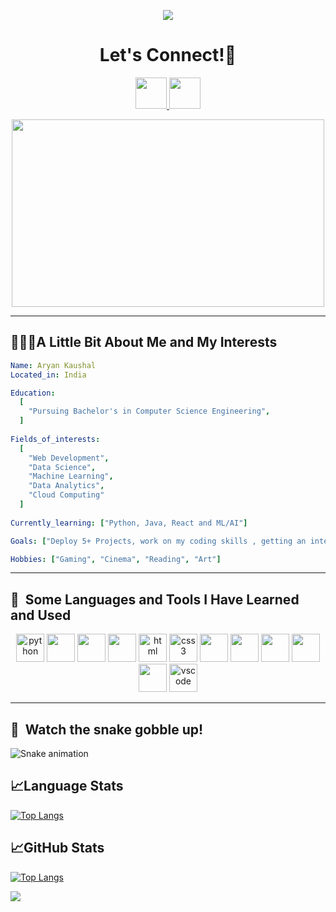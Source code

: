 <p align="center">
 <img src="https://capsule-render.vercel.app/api?type=waving&animation=fadeIn&color=gradient&height=200&section=header&text=Hello🕹️&fontSize=80" />
</p>
<h1 align="center">
  Let's Connect!💬
</h1>
<p align="center">      
      <a href="https://www.instagram.com/__aryankaushal/" >
        <img height="50" src="https://user-images.githubusercontent.com/46517096/166974368-9798f39f-1f46-499c-b14e-81f0a3f83a06.png"/>
      </a>
      <a href="https://www.linkedin.com/in/aryan-kaushal/" >
        <img height="50" src="https://cdn2.iconfinder.com/data/icons/social-media-2285/512/1_Linkedin_unofficial_colored_svg-1024.png"/>
      </a>
      <!-- <a href="https://leetcode.com/AryanKaushal2002/">
  <img height="50" src="https://cdn.iconscout.com/icon/free/png-256/leetcode-3628885-3030025.png"/>
</a> --> 
</p>
<p align="center">
  <img height="300" width="500" src="https://media.giphy.com/media/ASd0Ukj0y3qMM/giphy.gif">
</p>

---

<h2> 👨🏻‍💻A Little Bit About Me and My Interests</h2>

```yaml
Name: Aryan Kaushal
Located_in: India

Education:
  [
    "Pursuing Bachelor's in Computer Science Engineering",
  ]  
  
Fields_of_interests:
  [
    "Web Development",
    "Data Science",
    "Machine Learning",   
    "Data Analytics",
    "Cloud Computing"
  ]
  
Currently_learning: ["Python, Java, React and ML/AI"]

Goals: ["Deploy 5+ Projects, work on my coding skills , getting an internship."]

Hobbies: ["Gaming", "Cinema", "Reading", "Art"]
```

---
<h2> 🚀 &nbsp;Some Languages and Tools I Have Learned and Used</h2>
<p align="center">

<img src="https://cdn.jsdelivr.net/gh/devicons/devicon/icons/python/python-original.svg" alt="python" width="45" height="45" />          
<img src="https://cdn.jsdelivr.net/gh/devicons/devicon/icons/cplusplus/cplusplus-original.svg" width="45" height="45"/>
<img src="https://cdn.jsdelivr.net/gh/devicons/devicon/icons/c/c-original.svg" width="45" height="45"/>          
<!-- <img src="https://raw.githubusercontent.com/devicons/devicon/master/icons/javascript/javascript-original.svg" alt="javascript" width="45" height="45" /> -->
<img src="https://cdn.jsdelivr.net/gh/devicons/devicon/icons/java/java-original.svg" width="45" height="45"/>          
<img src="https://cdn.jsdelivr.net/gh/devicons/devicon/icons/html5/html5-original.svg" alt="html" width="45" height="45"/>
<img src="https://cdn.jsdelivr.net/gh/devicons/devicon/icons/css3/css3-original.svg" alt="css3" width="45" height="45" />         
<img src="https://cdn.jsdelivr.net/gh/devicons/devicon/icons/react/react-original.svg" width="45" height="45"/>          
<!-- <img src="https://cdn.jsdelivr.net/gh/devicons/devicon/icons/linux/linux-original.svg" alt="linux" width="45" height="45"/>   -->   
<img src="https://cdn.jsdelivr.net/gh/devicons/devicon/icons/tensorflow/tensorflow-original.svg" width="45" height="45"/>           
<img src="https://cdn.jsdelivr.net/gh/devicons/devicon/icons/jupyter/jupyter-original-wordmark.svg" width="45" height="45"/>     
<img src="https://cdn.jsdelivr.net/gh/devicons/devicon/icons/anaconda/anaconda-original.svg" width="45" height="45" />           
<img src="https://cdn.jsdelivr.net/gh/devicons/devicon/icons/jetbrains/jetbrains-original.svg" width="45" height="45" />
          
<img src="https://cdn.jsdelivr.net/gh/devicons/devicon/icons/vscode/vscode-original.svg" alt="vscode" width="45" height="45"/>
</p>

---

<h2> 🐍 &nbsp;Watch the snake gobble up!</h2>

![Snake animation](https://github.com/AryanKaushal2002/My-Profile/blob/output/github-contribution-grid-snake.svg)

<h2>📈Language Stats </h2>

[![Top Langs](http://github-profile-summary-cards.vercel.app/api/cards/repos-per-language?username=AryanKaushal2002&theme=2077)](https://github.com/AryanKaushal2002/github-readme-stats)


<h2>📈GitHub Stats </h2>

[![Top Langs](http://github-profile-summary-cards.vercel.app/api/cards/profile-details?username=AryanKaushal2002&theme=2077)](https://github.com/AryanKaushal2002/github-readme-stats)


<!-- [![Top Langs](https://github-readme-stats-seven-liart.vercel.app/api/top-langs/?username=AryanKaushal2002&hide_progress=true&theme=radical)](https://github.com/AryanKaushal2002/github-readme-stats)-->

<!-- <h2>⭐ Featured Repositories </h2>

[![Readme Card](https://github-readme-stats.vercel.app/api/pin/?username=AryanKaushal2002&repo=Multiple-Disease-Prediction-Model-Deployment-using-StreamLit&theme=radical)](https://github.com/AryanKaushal2002/github-readme-stats)
[![Readme Card](https://github-readme-stats.vercel.app/api/pin/?username=AryanKaushal2002&repo=Species-Classification-Model&theme=radical)](https://github.com/AryanKaushal2002/github-readme-stats) -->

<p align="left">
  <img src="https://capsule-render.vercel.app/api?type=waving&color=gradient&height=100&section=footer"/>
</p>
